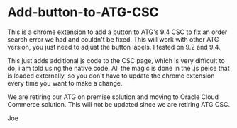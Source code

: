 # Add-button-to-ATG-CSC

This is a chrome extension to add a button to ATG's 9.4 CSC to fix an order search error we had and couldn't be fixed.  This will work with other ATG version,  you just need to adjust the button labels.  I tested on 9.2 and 9.4.

This just adds additional js code to the CSC page, which is very difficult to do, i am told using the native code. All the magic is done in the .js peice that is loaded externally, so you don't have to update the chrome extension every time you want to make a change.  

We are retiring our ATG on premise solution and moving to Oracle Cloud Commerce solution.  This will not be updated since we are retiring ATG CSC.

Joe

